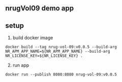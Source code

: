## nrugVol09 demo app

## setup
1. build docker image
```shell
docker build --tag nrug-vol-09:v0.0.5 --build-arg NR_APM_APP_NAME=${NR_APM_APP_NAME} --build-arg NR_LICENSE_KEY=${NR_LICENSE_KEY} .
```

2. run app
```shell
docker run --publish 8080:8080 nrug-vol-09:v0.0.5
```
